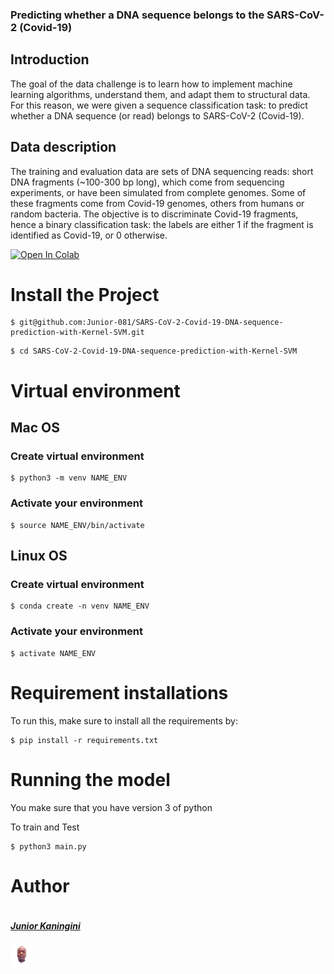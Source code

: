 ### Predicting whether a DNA sequence belongs to the SARS-CoV-2 (Covid-19)

## Introduction
The goal of the data challenge is to learn how to implement machine learning algorithms, understand them, and adapt them to structural data.
For this reason, we were given a sequence classification task: to predict whether a DNA sequence (or read) belongs to SARS-CoV-2 (Covid-19).

## Data description
The training and evaluation data are sets of DNA sequencing reads: short DNA fragments (~100-300 bp long), which come from sequencing experiments, or have been simulated from complete genomes. Some of these fragments come from Covid-19 genomes, others from humans or random bacteria.
The objective is to discriminate Covid-19 fragments, hence a binary classification task: the labels are either 1 if the fragment is identified as Covid-19, or 0 otherwise.


[![Open In Colab](https://colab.research.google.com/assets/colab-badge.svg)](https://colab.research.google.com/drive/1rrDMZm90kBRAh1HnLpI_5XhnVaTaIDxX?usp=sharing)

# Install the Project

```
$ git@github.com:Junior-081/SARS-CoV-2-Covid-19-DNA-sequence-prediction-with-Kernel-SVM.git
```

```
$ cd SARS-CoV-2-Covid-19-DNA-sequence-prediction-with-Kernel-SVM
```
# Virtual environment

## Mac OS

### Create virtual environment 

```
$ python3 -m venv NAME_ENV
```
### Activate your environment 

```
$ source NAME_ENV/bin/activate
```

## Linux OS

### Create virtual environment

```
$ conda create -n venv NAME_ENV
```

### Activate your environment 

```
$ activate NAME_ENV
```

# Requirement installations
To run this, make sure to install all the requirements by:

```
$ pip install -r requirements.txt 
```
# Running the model
You make sure that you have version 3 of python

To train and Test
```
$ python3 main.py

```




# Author #
<div style="display:flex;align-items:center">

 <div style="display:flex;align-items:center">
  
 <div>
    <h5> <a href='https://github.com/Junior-081'> Junior Kaningini </a> </h5> <img src="junior.png" height= 7% width= 7%>
            
 </div>


</div>

</div>

